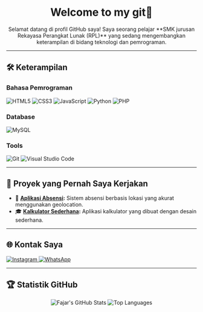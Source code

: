 <h1 align="center">Welcome to my git👋</h1>

<p align="center">Selamat datang di profil GitHub saya! Saya seorang pelajar **SMK jurusan Rekayasa Perangkat Lunak (RPL)** yang sedang mengembangkan keterampilan di bidang teknologi dan pemrograman.</p>

---

## 🛠️ Keterampilan
### **Bahasa Pemrograman**
<p align="left">
  <img src="https://img.shields.io/badge/HTML5-E34F26?style=for-the-badge&logo=html5&logoColor=white" alt="HTML5" />
  <img src="https://img.shields.io/badge/CSS3-1572B6?style=for-the-badge&logo=css3&logoColor=white" alt="CSS3" />
  <img src="https://img.shields.io/badge/JavaScript-F7DF1E?style=for-the-badge&logo=javascript&logoColor=black" alt="JavaScript" />
  <img src="https://img.shields.io/badge/Python-3776AB?style=for-the-badge&logo=python&logoColor=white" alt="Python" />
  <img src="https://img.shields.io/badge/PHP-777BB4?style=for-the-badge&logo=php&logoColor=white" alt="PHP" />
</p>

### **Database**
<p align="left">
  <img src="https://img.shields.io/badge/MySQL-4479A1?style=for-the-badge&logo=mysql&logoColor=white" alt="MySQL" />
</p>

### **Tools**
<p align="left">
  <img src="https://img.shields.io/badge/Git-F05032?style=for-the-badge&logo=git&logoColor=white" alt="Git" />
  <img src="https://img.shields.io/badge/VS%20Code-007ACC?style=for-the-badge&logo=visual-studio-code&logoColor=white" alt="Visual Studio Code" />
</p>

---

## 📂 Proyek yang Pernah Saya Kerjakan
- 🔧 **[Aplikasi Absensi](https://github.com/fajar-mu/absensi-karyawan):** Sistem absensi berbasis lokasi yang akurat menggunakan geolocation.  
- 🎓 **[Kalkulator Sederhana](https://github.com/fajar-mu/kalkulator):** Aplikasi kalkulator yang dibuat dengan desain sederhana.

---

## 🌐 Kontak Saya
<p align="left">
  <a href="https://instagram.com/faajharr_">
    <img src="https://img.shields.io/badge/Instagram-E4405F?style=for-the-badge&logo=instagram&logoColor=white" alt="Instagram" />
  </a>
  <a href="https://github.com/fajar-mu">
    <img src="https://img.shields.io/badge/WhatsApp-25D366?style=for-the-badge&logo=whatsapp&logoColor=white" alt="WhatsApp" />
  </a>
</p>

---

## 🏆 Statistik GitHub
<p align="center">
  <img src="https://github-readme-stats.vercel.app/api?username=fajar-mu&show_icons=true&theme=radical" alt="Fajar's GitHub Stats" />
  <img src="https://github-readme-stats.vercel.app/api/top-langs/?username=fajar-mu&layout=compact&theme=radical" alt="Top Languages" />
</p>


